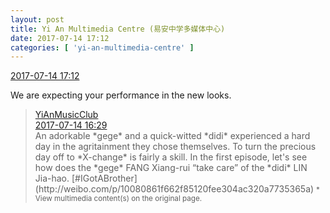 ```yaml
---
layout: post
title: Yi An Multimedia Centre (易安中学多媒体中心)
date: 2017-07-14 17:12
categories: [ 'yi-an-multimedia-centre' ]
---
```


<div class="weibo-info">
  <a href="http://weibo.com/6196825252/FcmoWakzt">2017-07-14 17:12</a>
</div>

We are expecting your performance in the new looks.

<!-- more -->

> <div class="weibo-post-name">
>   <a href="http://weibo.com/yianmusical">YiAnMusicClub</a>
> </div>
> <div class="weibo-info">
>   <a href="http://weibo.com/6094546964/Fcm7j7PtQ">2017-07-14 16:29</a>
> </div>
> An adorkable *gege* and a quick-witted *didi* experienced a hard day in the agritainment they chose themselves. To turn the precious day off to *X-change* is fairly a skill. In the first episode, let's see how does the *gege* FANG Xiang-rui “take care” of the *didi* LIN Jia-hao. [#IGotABrother](http://weibo.com/p/10080861f662f85120fee304ac320a7735365a)  
> <small>* View multimedia content(s) on the original page.</small>
